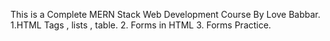 This is a Complete MERN Stack Web Development Course By Love Babbar.
1.HTML Tags , lists , table.
2. Forms in HTML
3. Forms Practice.
